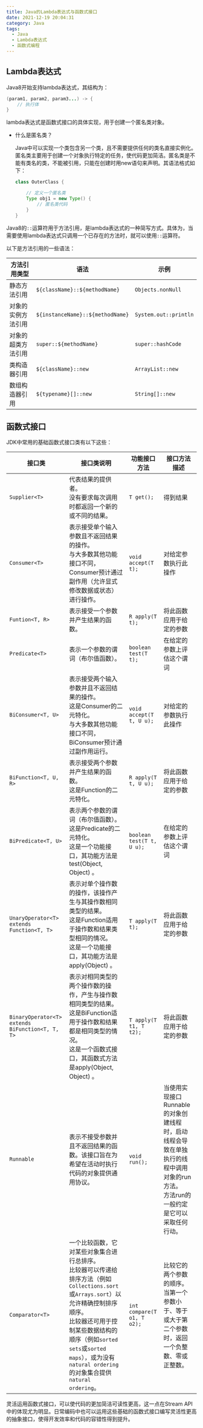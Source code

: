 ```yaml
---
title: Java的Lambda表达式与函数式接口
date: 2021-12-19 20:04:31
category: Java
tags:
  - Java
  - Lambda表达式
  - 函数式编程
---
```


## Lambda表达式

Java8开始支持lambda表达式，其结构为：

```Java
(param1, param2, param3...) -> {
    // 执行体
}
```

lambda表达式是函数式接口的具体实现，用于创建一个匿名类对象。

<!--more-->

- 什么是匿名类？
  
    Java中可以实现一个类包含另一个类，且不需要提供任何的类名直接实例化。匿名类主要用于创建一个对象执行特定的任务，使代码更加简洁。匿名类是不能有类名的类，不能被引用，只能在创建时用new语句来声明。其语法格式如下：

    ```Java
    class OuterClass {

        // 定义一个匿名类
        Type obj1 = new Type() {
            // 匿名类代码
        }
    }
    ```

Java8的`::`运算符用于方法引用，是lambda表达式的一种简写方式。具体为，当需要使用lambda表达式只调用一个已存在的方法时，就可以使用`::`运算符。

以下是方法引用的一些语法：

|方法引用类型|语法|示例|
|---|---|---|
|静态方法引用|`${className}::${methodName}`|`Objects.nonNull`|
|对象的实例方法引用|`${instanceName}::${methodName}`|`System.out::println`|
|对象的超类方法引用|`super::${methodName}`|`super::hashCode`|
|类构造器引用|`${className}::new`|`ArrayList::new`|
|数组构造器引用|`${typename}[]::new`|`String[]::new`|

## 函数式接口

JDK中常用的基础函数式接口类有以下这些：

|接口类|接口类说明|功能接口方法|接口方法描述|
|---|---|---|---|
|`Supplier<T>`    |代表结果的提供者。<br>没有要求每次调用时都返回一个新的或不同的结果。   |`T get();` |得到结果   |
|`Consumer<T>`    |表示接受单个输入参数且不返回结果的操作。<br>与大多数其他功能接口不同，Consumer预计通过副作用（允许显式修改数据或状态）进行操作。  |`void accept(T t);` |对给定参数执行此操作   |
|`Funtion<T, R>`  |表示接受一个参数并产生结果的函数。 |`R apply(T t);`    |将此函数应用于给定的参数   |
|`Predicate<T>`   |表示一个参数的谓词（布尔值函数）。 |`boolean test(T t);`   |在给定的参数上评估这个谓词   |
|`BiConsumer<T, U>`   |表示接受两个输入参数并且不返回结果的操作。<br>这是Consumer的二元特化。<br>与大多数其他功能接口不同，BiConsumer预计通过副作用运行。 |`void accept(T t, U u);`|对给定的参数执行此操作  |
|`BiFunction<T, U, R>`  |表示接受两个参数并产生结果的函数。<br>这是Function的二元特化。    |`R apply(T t, U u);`   |将此函数应用于给定的参数   |
|`BiPredicate<T, U>`  |表示两个参数的谓词（布尔值函数）。<br>这是Predicate的二元特化。<br>这是一个功能接口，其功能方法是test(Object, Object) 。|`boolean test(T t, U u);`   |在给定的参数上评估这个谓词 |
|`UnaryOperator<T> extends Function<T, T>`    |表示对单个操作数的操作，该操作产生与其操作数相同类型的结果。<br>这是Function适用于操作数和结果类型相同的情况。<br>这是一个功能接口，其功能方法是apply(Object) 。 |`T apply(T t);` |将此函数应用于给定的参数  |
|`BinaryOperator<T> extends BiFunction<T, T, T>`    |表示对相同类型的两个操作数的操作，产生与操作数相同类型的结果。<br>这是BiFunction适用于操作数和结果都是相同类型的情况。<br>这是一个函数式接口，其函数式方法是apply(Object, Object) 。  |`T apply(T t1, T t2);`  |将此函数应用于给定的参数    |
|`Runnable` |表示不接受参数并且不返回结果的函数。该接口旨在为希望在活动时执行代码的对象提供通用协议。   |`void run();`  |当使用实现接口Runnable的对象创建线程时，启动线程会导致在单独执行的线程中调用对象的run方法。<br>方法run的一般约定是它可以采取任何行动。 |
|`Comparator<T>`    |一个比较函数，它对某些对象集合进行总排序。<br>比较器可以传递给排序方法（例如`Collections.sort`或`Arrays.sort`）以允许精确控制排序顺序。<br>比较器还可用于控制某些数据结构的顺序（例如`sorted sets`或`sorted maps`），或为没有`natural ordering`的对象集合提供`natural ordering`。 |`int compare(T o1, T o2);`  |比较它的两个参数的顺序。 当第一个参数小于、等于或大于第二个参数时，返回一个负整数、零或正整数。    |

灵活运用函数式接口，可以使代码的更加简洁可读性更高，这一点在Stream API中的体现尤为明显。日常编码中也可以运用这些基础的函数式接口编写灵活性更高的抽象接口，使得开发效率和代码的容错性得到提升。